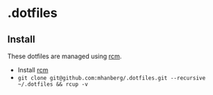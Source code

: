 # .dotfiles

## Install

These dotfiles are managed using [rcm](https://github.com/thoughtbot/rcm).

* Install [rcm](https://github.com/thoughtbot/rcm) 
* `git clone git@github.com:mhanberg/.dotfiles.git --recursive  ~/.dotfiles && rcup -v`
